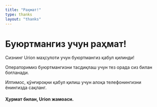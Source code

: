 ```yaml
---
title: "Раҳмат!"
type: thanks
layout: "thanks"
---
```


# Буюртмангиз учун раҳмат!

Сизнинг Urion маҳсулоти учун буюртмангиз қабул қилинди!

Операторимиз буюртмангизни тасдиқлаш учун тез орада сиз билан боғланади.

Илтимос, қўнғироқни қабул қилиш учун алоқа телефонингизни ёнингизда сақланг.

 #### Ҳурмат билан, Urion жамоаси.


